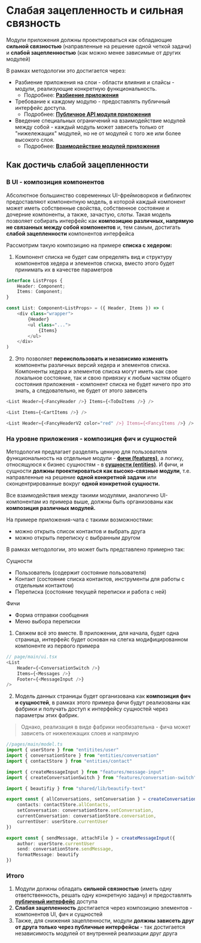 # Слабая зацепленность и сильная связность

Модули приложения должны проектироваться как обладающие **сильной связностью** (направленные на решение одной четкой задачи) и **слабой зацепленностью** (как можно менее зависимые от других модулей)

В рамках методологии это достигается через:

* Разбиение приложения на слои - области влияния и слайсы - модули, реализующие конкретную функциональность.
    - Подробнее: [**Разбиение приложения**](/docs/concepts/app-splitting.md)
* Требование к каждому модулю - предоставлять публичный интерфейс доступа.
    - Подробнее: [**Публичное API модуля приложения**](/docs/concepts/public-api.md)
* Введение специальных ограничений на взаимодействие модулей между собой - каждый модуль может зависеть только от "нижележащих" модулей, но не от модулей с того же или более высокого слоя.
    - Подробнее: [**Взаимодействие модулей приложения**](/docs/concepts/cross-communication.md)


## Как достичь слабой зацепленности

### В UI - композиция компонентов

Абсолютное большинство современных UI-фреймоворков и библиотек предоставляют компонентную модель, в которой каждый компонент может иметь собственные свойства, собственное состояние и дочерние компоненты, а также, зачастую, слоты. Такая модель позволяет собирать интерфейс как **композицию различных, напрямую не связанных между собой компонентов** и, тем самым, достигать **слабой зацепленности** компонентов интерфейса

Рассмотрим такую композицию на примере **списка с хедером:** 

1. Компонент списка не будет сам определять вид и структуру компонентов хедера и элементов списка, вместо этого будет принимать их в качестве параметров

```ts
interface ListProps {
    Header: Component;
    Items: Component;
}

const List: Component<ListProps> = ({ Header, Items }) => (
    <div class="wrapper">
        {Header}
        <ul class="...">
            {Items}
        </ul>
    </div>
)

```
2. Это позволяет **переиспользовать и независимо изменять** компоненты различных версий хедера и элементов списка. Компоненты хедера и элементов списка могут иметь как свое локальное состояние, так и свою привязку к любым частям общего состояния приложения - компонент списка не будет ничего про это знать, а следовательно, не будет от этого зависеть

```ts
<List Header={<FancyHeader />} Items={<ToDoItems />} />

<List Items={<CartItems />} />

<List Header={<FancyHeaderV2 color="red" />} Items={<FancyItems />} />

```

### На уровне приложения - композиция фич и сущностей

Методология предлагает разделять ценную для пользователя функциональность на отдельные модули - [**фичи (features)**](../references/layers/feature.md), а логику, относящуюся к бизнес сущностям - в [**сущности (entities)**](../references/layers/entities.md). И фичи, и сущности **должны проектироваться как высоко-связные модули**, т.е. направленные на решение **одной конкретной задачи** или сконцентрированные вокруг **одной конкретной сущности.**

Все взаимодействия между такими модулями, аналогично UI-компонентам из примера выше, должны быть организованы как **композиция различных модулей.**

На примере приложения-чата с такими возможностями:

* можно открыть список контактов и выбрать друга
* можно открыть переписку с выбранным другом

В рамках методологии, это может быть представлено примерно так:

Сущности
* Пользователь (содержит состояние пользователя)
* Контакт (состояние списка контактов, инструменты для работы с отдельным контактом)
* Переписка (состояние текущей переписки и работа с ней)

Фичи
* Форма отправки сообщения
* Меню выбора переписки

1. Свяжем всё это вместе. В приложении, для начала, будет одна страница, интерфейс будет основан на слегка модифицированном компоненте из первого примера

```ts
// page/main/ui.tsx
<List
    Header={<ConversationSwitch />}
    Items={<Messages />}
    Footer={<MessageInput />}
/>
```

2. Модель данных страницы будет организована как **композиция фич и сущностей**, в рамках этого примера фичи будут реализованы как фабрики и получать доступ к интерфейсу сущностей через параметры этих фабрик.

> Однако, реализация в виде фабрики необязательна - фича может зависеть от нижележащих слоев и напрямую

```ts
//pages/main/model.ts
import { userStore } from "entitites/user"
import { conversationStore } from "entities/conversation"
import { contactStore } from "entities/contact"

import { createMessageInput } from "features/message-input"
import { createConversationSwitch } from "features/conversation-switch"

import { beautifiy } from "shared/lib/beautify-text"

export const { allConversations, setConversation } = createConversationSwitch({
    contacts: contactStore.allContacts,
    setConversation: conversationStore.setConversation,
    currentConversation: conversationStore.conversation,
    currentUser: userStore.currentUser
})

export const { sendMessage, attachFile } = createMessageInput({
    author: userStore.currentUser
    send: conversationStore.sendMessage,
    formatMessage: beautify
})
```

### Итого

1. Модули должны обладать **сильной связностью** (иметь одну ответственность, решать одну конкретную задачу) и предоставлять [**публичный интерфейс**](../concepts/public-api.md) доступа
2. **Слабая зацепленность** достигается через композицию элементов - компонентов UI, фич и сущностей
3. Также, для снижения зацепленности, модули **должны зависеть друг от друга только через публичные интерфейсы** - так достигается независимость модулей от внутренней реализации друг друга
